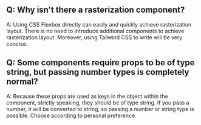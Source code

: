 ## Q: Why isn't there a rasterization component?

A: Using CSS Flexbox directly can easily and quickly achieve rasterization layout. There is no need to introduce additional components to achieve rasterization layout. Moreover, using Tailwind CSS to write will be very concise.

## Q: Some components require props to be of type string, but passing number types is completely normal?

A: Because these props are used as keys in the object within the component, strictly speaking, they should be of type string. If you pass a number, it will be converted to string, so passing a number or string type is possible. Choose according to personal preference.
